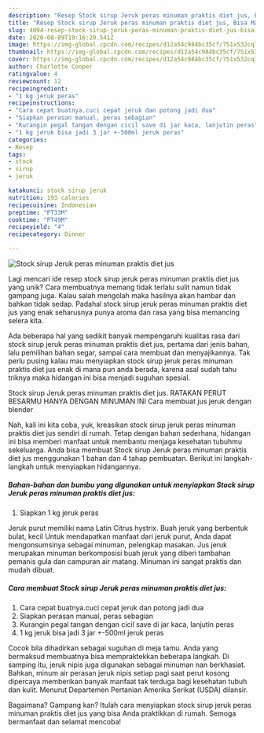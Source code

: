 ```yaml
---
description: "Resep Stock sirup Jeruk peras minuman praktis diet jus, Bisa Manjain Lidah"
title: "Resep Stock sirup Jeruk peras minuman praktis diet jus, Bisa Manjain Lidah"
slug: 4094-resep-stock-sirup-jeruk-peras-minuman-praktis-diet-jus-bisa-manjain-lidah
date: 2020-08-09T19:16:20.541Z
image: https://img-global.cpcdn.com/recipes/d12a54c984bc35cf/751x532cq70/stock-sirup-jeruk-peras-minuman-praktis-diet-jus-foto-resep-utama.jpg
thumbnail: https://img-global.cpcdn.com/recipes/d12a54c984bc35cf/751x532cq70/stock-sirup-jeruk-peras-minuman-praktis-diet-jus-foto-resep-utama.jpg
cover: https://img-global.cpcdn.com/recipes/d12a54c984bc35cf/751x532cq70/stock-sirup-jeruk-peras-minuman-praktis-diet-jus-foto-resep-utama.jpg
author: Charlotte Cooper
ratingvalue: 4
reviewcount: 12
recipeingredient:
- "1 kg jeruk peras"
recipeinstructions:
- "Cara cepat buatnya.cuci cepat jeruk dan potong jadi dua"
- "Siapkan perasan manual, peras sebagian"
- "Kurangin pegal tangan dengan cicil save di jar kaca, lanjutin peras"
- "1 kg jeruk bisa jadi 3 jar +-500ml jeruk peras"
categories:
- Resep
tags:
- stock
- sirup
- jeruk

katakunci: stock sirup jeruk 
nutrition: 193 calories
recipecuisine: Indonesian
preptime: "PT33M"
cooktime: "PT49M"
recipeyield: "4"
recipecategory: Dinner

---
```



![Stock sirup Jeruk peras minuman praktis diet jus](https://img-global.cpcdn.com/recipes/d12a54c984bc35cf/751x532cq70/stock-sirup-jeruk-peras-minuman-praktis-diet-jus-foto-resep-utama.jpg)

Lagi mencari ide resep stock sirup jeruk peras minuman praktis diet jus yang unik? Cara membuatnya memang tidak terlalu sulit namun tidak gampang juga. Kalau salah mengolah maka hasilnya akan hambar dan bahkan tidak sedap. Padahal stock sirup jeruk peras minuman praktis diet jus yang enak seharusnya punya aroma dan rasa yang bisa memancing selera kita.

Ada beberapa hal yang sedikit banyak mempengaruhi kualitas rasa dari stock sirup jeruk peras minuman praktis diet jus, pertama dari jenis bahan, lalu pemilihan bahan segar, sampai cara membuat dan menyajikannya. Tak perlu pusing kalau mau menyiapkan stock sirup jeruk peras minuman praktis diet jus enak di mana pun anda berada, karena asal sudah tahu triknya maka hidangan ini bisa menjadi suguhan spesial.

Stock sirup Jeruk peras minuman praktis diet jus. RATAKAN PERUT BESARMU HANYA DENGAN MINUMAN INI Cara membuat jus jeruk dengan blender


Nah, kali ini kita coba, yuk, kreasikan stock sirup jeruk peras minuman praktis diet jus sendiri di rumah. Tetap dengan bahan sederhana, hidangan ini bisa memberi manfaat untuk membantu menjaga kesehatan tubuhmu sekeluarga. Anda bisa membuat Stock sirup Jeruk peras minuman praktis diet jus menggunakan 1 bahan dan 4 tahap pembuatan. Berikut ini langkah-langkah untuk menyiapkan hidangannya.

<!--inarticleads1-->

##### Bahan-bahan dan bumbu yang digunakan untuk menyiapkan Stock sirup Jeruk peras minuman praktis diet jus:

1. Siapkan 1 kg jeruk peras


Jeruk purut memiliki nama Latin Citrus hystrix. Buah jeruk yang berbentuk bulat, kecil Untuk mendapatkan manfaat dari jeruk purut, Anda dapat mengonsumsinya sebagai minuman, pelengkap masakan. Jus jeruk merupakan minuman berkomposisi buah jeruk yang diberi tambahan pemanis gula dan campuran air matang. Minuman ini sangat praktis dan mudah dibuat. 

<!--inarticleads2-->

##### Cara membuat Stock sirup Jeruk peras minuman praktis diet jus:

1. Cara cepat buatnya.cuci cepat jeruk dan potong jadi dua
1. Siapkan perasan manual, peras sebagian
1. Kurangin pegal tangan dengan cicil save di jar kaca, lanjutin peras
1. 1 kg jeruk bisa jadi 3 jar +-500ml jeruk peras


Cocok bila dihadirkan sebagai suguhan di meja tamu. Anda yang bermaksud membuatnya bisa mempraktekkan beberapa langkah. Di samping itu, jeruk nipis juga digunakan sebagai minuman nan berkhasiat. Bahkan, minum air perasan jeruk nipis setiap pagi saat perut kosong dipercaya memberikan banyak manfaat tak terduga bagi kesehatan tubuh dan kulit. Menurut Departemen Pertanian Amerika Serikat (USDA) dilansir. 

Bagaimana? Gampang kan? Itulah cara menyiapkan stock sirup jeruk peras minuman praktis diet jus yang bisa Anda praktikkan di rumah. Semoga bermanfaat dan selamat mencoba!
